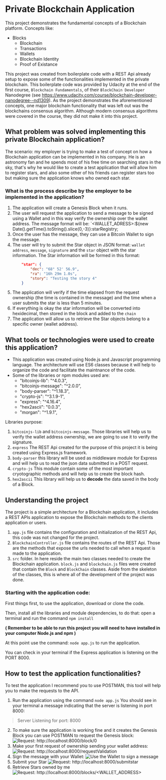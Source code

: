 # Private Blockchain Application

This project demonstrates the fundamental concepts of a Blockchain platform.
Concepts like:
- Blocks
    - Blockchain
    - Transactions
    - Wallets
    - Blockchain Identity
    - Proof of Existance

This project was created from boilerplate code with a REST Api already setup to expose some of the functionalities
implemented in the private blockchain. This boilerplate code was provided by Udacity at the end of the first course, `Blockchain Fundamentals`,
of their `BlockChain Developer` Nanodegree (see https://www.udacity.com/course/blockchain-developer-nanodegree--nd1309). As the project
demonstrates the aforementioned concepts, one major blockchain functionality that was left out was the blockchains consensus algorithm. Although 
modern consensus algorithms were covered in the course, they did not make it into this project.

## What problem was solved implementing this private Blockchain application?

The scenario: my employer is trying to make a test of concept on how a Blockchain application can be implemented in his company.
He is an astronomy fan and he spends most of his free time on searching stars in the sky, that's why he would like
to create a test application that will allow him to register stars, and also some other of his friends can register stars
too but making sure the application knows who owned each star.

### What is the process describe by the employer to be implemented in the application?

1. The application will create a Genesis Block when it runs.
2. The user will request the application to send a message to be signed using a Wallet and in this way verify the ownership over the wallet address. The message format will be: `<WALLET_ADRESS>:${new Date().getTime().toString().slice(0,-3)}:starRegistry;
3. Once the user has the message, they can use a Bitcoin Wallet to sign the message.
4. The user will try to submit the Star object in JSON format: `wallet address`, `message`, `signature` and the `star` object with the star information.
    The Star information will be formed in this format:
    ```json
        "star": {
            "dec": "68° 52' 56.9",
            "ra": "16h 29m 1.0s",
            "story": "Testing the story 4"
		}
    ```
5. The application will verify if the time elapsed from the request ownership (the time is contained in the message) and the time when a user submits the star is less than 5 minutes.
6. If everything is okay the star information will be converted into hexidecimal, then stored in the block and added to the `chain`
7. The application will allow us to retrieve the Star objects belong to a specific owner (wallet address). 


## What tools or technologies were used to create this application?

- This application was created using Node.js and Javascript programming language. The architecture will use ES6 classes
because it will help to organize the code and facilitate the maintnance of the code.
- Some of the libraries or npm modules used are:
    - "bitcoinjs-lib": "^4.0.3",
    - "bitcoinjs-message": "^2.0.0",
    - "body-parser": "^1.18.3",
    - "crypto-js": "^3.1.9-1",
    - "express": "^4.16.4",
    - "hex2ascii": "0.0.3",
    - "morgan": "^1.9.1",

Libraries purpose:

1. `bitcoinjs-lib` and `bitcoinjs-message`. Those libraries will help us to verify the wallet address ownership, we are going to use it to verify the signature.
2. `express` The REST Api created for the purpose of this project it is being created using Express.js framework.
3. `body-parser` this library will be used as middleware module for Express and will help us to read the json data submitted in a POST request.
4. `crypto-js` This module contain some of the most important cryotographic methods and will help us to create the block hash.
5. `hex2ascii` This library will help us to **decode** the data saved in the body of a Block.

## Understanding the project

The project is a simple architecture for a Blockchain application, it includes a REST APIs application to expose the Blockchain methods to the clients application or users.

1. `app.js` file contains the configuration and initialization of the REST Api, this code was not changed for the project.
2. `BlockchainController.js` file contains the routes of the REST Api. Those are the methods that expose the urls needed to call when a request is made to the application.
3. `src` folder. In here reside the main two classes needed to create the Blockchain application. `block.js` and `blockchain.js` files were created that contain the `Block` and `BlockChain` classes. Aside from the skeleton of the classes, this is where all of the development of the project was done.

### Starting with the application code:

First things first, to use the application, download or clone the code.

Then, install all the libraries and module dependencies, to do that: open a terminal and run the command `npm install`

**( Remember to be able to run this project you will need to have installed in your computer Node.js and npm )**

At this point use the command: `node app.js` to run the application.

You can check in your terminal if the Express application is listening on the PORT 8000.

## How to test the application functionalities?

To test the application I recommend you to use POSTMAN, this tool will help you to make the requests to the API.

1. Run the application using the command `node app.js`
You should see in your terminal a message indicating that the server is listening in port 8000:
> Server Listening for port: 8000

2. To make sure the application is working fine and it creates the Genesis Block you can use POSTMAN to request the Genesis block:
    ![Request: http://localhost:8000/block/0 ](https://s3.amazonaws.com/video.udacity-data.com/topher/2019/April/5ca360cc_request-genesis/request-genesis.png)
3. Make your first request of ownership sending your wallet address:
    ![Request: http://localhost:8000/requestValidation ](https://s3.amazonaws.com/video.udacity-data.com/topher/2019/April/5ca36182_request-ownership/request-ownership.png)
4. Sign the message with your Wallet:
    ![Use the Wallet to sign a message](https://s3.amazonaws.com/video.udacity-data.com/topher/2019/April/5ca36182_request-ownership/request-ownership.png)
5. Submit your Star
     ![Request: http://localhost:8000/submitstar](https://s3.amazonaws.com/video.udacity-data.com/topher/2019/April/5ca365d3_signing-message/signing-message.png)
6. Retrieve Stars owned by me
    ![Request: http://localhost:8000/blocks/<WALLET_ADDRESS>](https://s3.amazonaws.com/video.udacity-data.com/topher/2019/April/5ca362b9_retrieve-stars/retrieve-stars.png)